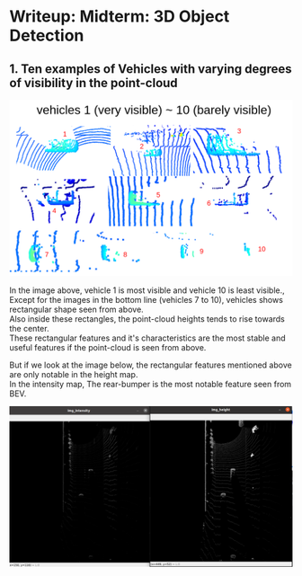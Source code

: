 # Writeup: Midterm: 3D Object Detection

## 1. Ten examples of Vehicles with varying degrees of visibility in the point-cloud
![vehicle images](./img/midterm/10_vehicles.png)

In the image above, vehicle 1 is most visible and vehicle 10 is least visible.,  
Except for the images in the bottom line (vehicles 7 to 10), vehicles shows rectangular shape seen from above.  
Also inside these rectangles, the point-cloud heights tends to rise towards the center.  
These rectangular features and it's characteristics are the most stable and useful features if the point-cloud is seen from above.  

But if we look at the image below, the rectangular features mentioned above are only notable in the height map.  
In the intensity map, The rear-bumper is the most notable feature seen from BEV.

![BEV images](./img/midterm/BEV.png)
